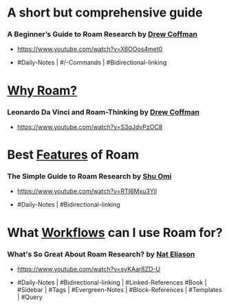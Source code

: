 # A short but comprehensive guide
### A Beginner’s Guide to Roam Research by [Drew Coffman](<./Drew Coffman.md>)
- <https://www.youtube.com/watch?v=X6OOos4met0>

- #Daily-Notes | #/-Commands | #Bidirectional-linking
# [Why Roam?](<./Why Roam_.md>)
### Leonardo Da Vinci and Roam-Thinking by [Drew Coffman](<./Drew Coffman.md>)
- <https://www.youtube.com/watch?v=S3qJdvPzOC8>

# Best [Features](./Features.md) of Roam
### The Simple Guide to Roam Research by [Shu Omi](<./Shu Omi.md>)
- <https://www.youtube.com/watch?v=RTI6Mxu3YiI>

- #Daily-Notes | #Bidirectional-linking
# What [Workflows](./Workflows.md) can I use Roam for?
### What's So Great About Roam Research? by [Nat Eliason](<./Nat Eliason.md>) 
- <https://www.youtube.com/watch?v=syKAar8ZD-U>

- #Daily-Notes | #Bidirectional-linking | #Linked-References #Book | #Sidebar | #Tags | #Evergreen-Notes | #Block-References | #Templates | #Query
